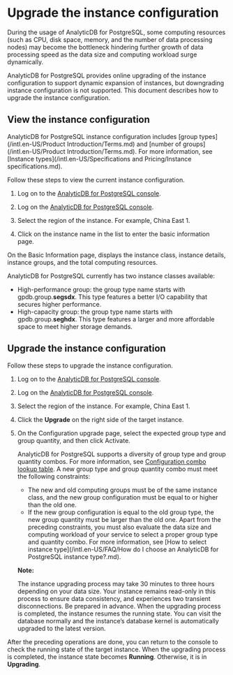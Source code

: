 # Upgrade the instance configuration

During the usage of AnalyticDB for PostgreSQL, some computing resources \(such as CPU, disk space, memory, and the number of data processing nodes\) may become the bottleneck hindering further growth of data processing speed as the data size and computing workload surge dynamically.

AnalyticDB for PostgreSQL provides online upgrading of the instance configuration to support dynamic expansion of instances, but downgrading instance configuration is not supported. This document describes how to upgrade the instance configuration.

## View the instance configuration

AnalyticDB for PostgreSQL instance configuration includes [group types](/intl.en-US/Product Introduction/Terms.md) and [number of groups](/intl.en-US/Product Introduction/Terms.md). For more information, see [Instance types](/intl.en-US/Specifications and Pricing/Instance specifications.md).

Follow these steps to view the current instance configuration.

1.  Log on to the [AnalyticDB for PostgreSQL console](https://gpdb.console.aliyun.com/).
2.  Log on the [AnalyticDB for PostgreSQL console](https://partners-intl.console.aliyun.com/#/gpdb).
3.  Select the region of the instance. For example, China East 1.

4.  Click on the instance name in the list to enter the basic information page.


On the Basic Information page, displays the instance class, instance details, instance groups, and the total computing resources.

AnalyticDB for PostgreSQL currently has two instance classes available:

-   High-performance group: the group type name starts with gpdb.group.**segsdx**. This type features a better I/O capability that secures higher performance.
-   High-capacity group: the group type name starts with gpdb.group.**seghdx**. This type features a larger and more affordable space to meet higher storage demands.

## Upgrade the instance configuration

Follow these steps to upgrade the instance configuration.

1.  Log on to the [AnalyticDB for PostgreSQL console](https://gpdb.console.aliyun.com/).
2.  Log on the [AnalyticDB for PostgreSQL console](https://partners-intl.console.aliyun.com/#/gpdb).
3.  Select the region of the instance. For example, China East 1.

4.  Click the **Upgrade** on the right side of the target instance.

5.  On the Configuration upgrade page, select the expected group type and group quantity, and then click Activate.

    AnalyticDB for PostgreSQL supports a diversity of group type and group quantity combos. For more information, see [Configuration combo lookup table](https://www.alibabacloud.com/product/hybriddb-postgresql/pricing?spm=a3c0i.7938564.8215766810.44.e442441eBIP1L7). A new group type and group quantity combo must meet the following constraints:

    -   The new and old computing groups must be of the same instance class, and the new group configuration must be equal to or higher than the old one.
    -   If the new group configuration is equal to the old group type, the new group quantity must be larger than the old one.
    Apart from the preceding constraints, you must also evaluate the data size and computing workload of your service to select a proper group type and quantity combo. For more information, see [How to select instance type](/intl.en-US/FAQ/How do I choose an AnalyticDB for PostgreSQL instance type?.md).

    **Note:**

    The instance upgrading process may take 30 minutes to three hours depending on your data size. Your instance remains read-only in this process to ensure data consistency, and experiences two transient disconnections. Be prepared in advance. When the upgrading process is completed, the instance resumes the running state. You can visit the database normally and the instance’s database kernel is automatically upgraded to the latest version.


After the preceding operations are done, you can return to the console to check the running state of the target instance. When the upgrading process is completed, the instance state becomes **Running**. Otherwise, it is in **Upgrading**.

